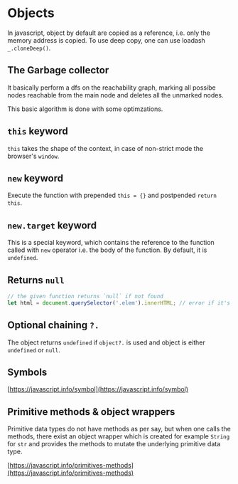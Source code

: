 # Objects

In javascript, object by default are copied as a reference, i.e. only the 
memory address is copied. To use deep copy, one can use loadash 
`_.cloneDeep()`.

## The Garbage collector

It basically perform a dfs on the reachability graph, marking all possibe nodes
 reachable from the main node and deletes all the unmarked nodes.

This basic algorithm is done with some optimzations.

## `this` keyword

`this` takes the shape of the context, in case of non-strict mode the browser's
 `window`.

## `new` keyword

Execute the function with prepended `this = {}` and postpended `return this`.

## `new.target` keyword

This is a special keyword, which contains the reference to the function called 
with `new` operator i.e. the body of the function. By default, it is 
`undefined`.

## Returns `null`

```javascript
// the given function returns `null` if not found
let html = document.querySelector('.elem').innerHTML; // error if it's null
```

## Optional chaining `?.`

The object returns `undefined` if `object?.` is used and object is either 
`undefined` or `null`.

## Symbols

[https://javascript.info/symbol](https://javascript.info/symbol)

## Primitive methods & object wrappers

Primitive data types do not have methods as per say, but when one calls the 
methods, there exist an object wrapper which is created for example `String` 
for `str` and provides the methods to mutate the underlying primitive data 
type.

[https://javascript.info/primitives-methods](https://javascript.info/primitives-methods)

